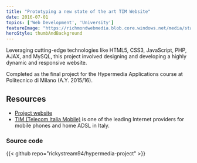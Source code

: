 ```yaml
---
title: "Prototyping a new state of the art TIM Website"
date: 2016-07-01
topics: ['Web Development', 'University']
featureImage: "https://richmondwebmedia.blob.core.windows.net/media/static_assets/projects/hypermedia_applications/screenshot.jpg"
heroStyle: thumbAndBackground
---
```


Leveraging cutting-edge technologies like HTML5, CSS3, JavaScript, PHP, AJAX, and MySQL, this project involved designing and developing a highly dynamic and responsive website.

Completed as the final project for the Hypermedia Applications course at Politecnico di Milano (A.Y. 2015/16).

## Resources

- [Project website](http://www.tim2016.altervista.org/)
- [TIM (Telecom Italia Mobile)](https://www.tim.it/) is one of the leading Internet providers for mobile phones and home ADSL in Italy.

### Source code

{{< github repo="rickystream94/hypermedia-project" >}}